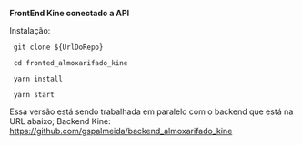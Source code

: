 **FrontEnd Kine conectado a API**

Instalação:
  
     git clone ${UrlDoRepo}
 
     cd fronted_almoxarifado_kine
  
     yarn install
  
     yarn start
  
Essa versão está sendo trabalhada em paralelo com o backend que está na URL abaixo;
Backend Kine: https://github.com/gspalmeida/backend_almoxarifado_kine

